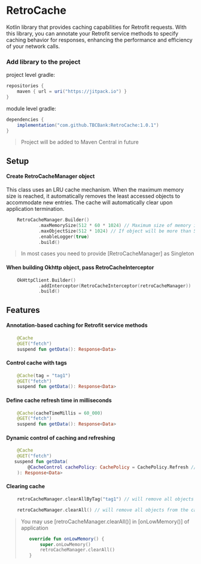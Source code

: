 # RetroCache

Kotlin library that provides caching capabilities for Retrofit requests. With this library, you can annotate your Retrofit service methods to specify caching behavior for responses, enhancing the performance and efficiency of your network calls.

### Add library to the project
project level gradle:
```gradle
repositories {
    maven { url = uri("https://jitpack.io") }
}
```
module level gradle:
```gradle
dependencies {
    implementation("com.github.TBCBank:RetroCache:1.0.1")
}
```
> Project will be added to Maven Central in future


## Setup

#### Create RetroCacheManager object
This class uses an LRU cache mechanism. When the maximum memory size is reached, it automatically removes the least accessed objects to accommodate new entries.
The cache will automatically clear upon application termination.
```kotlin
    RetroCacheManager.Builder()
            .maxMemorySize(512 * 60 * 1024) // Maximum size of memory in bytes
            .maxObjectSize(512 * 1024) // If object will be more than 512kb, it won't be added to the cache
            .enableLogger(true)
            .build()
```
> In most cases you need to provide [RetroCacheManager] as Singleton

#### When building Okhttp object, pass RetroCacheInterceptor
```kotlin
    OkHttpClient.Builder()
            .addInterceptor(RetroCacheInterceptor(retroCacheManager))
            .build()
```

## Features

#### Annotation-based caching for Retrofit service methods
```kotlin
    @Cache
    @GET("fetch")
    suspend fun getData(): Response<Data>
```

#### Control cache with tags
```kotlin
    @Cache(tag = "tag1")
    @GET("fetch")
    suspend fun getData(): Response<Data>
```

#### Define cache refresh time in milliseconds
```kotlin
    @Cache(cacheTimeMillis = 60_000)
    @GET("fetch")
    suspend fun getData(): Response<Data>
```

#### Dynamic control of caching and refreshing
```kotlin
    @Cache
    @GET("fetch")
   suspend fun getData(
        @CacheControl cachePolicy: CachePolicy = CachePolicy.Refresh // will refresh data
    ): Response<Data>
```

#### Clearing cache

```kotlin
    retroCacheManager.clearAllByTag("tag1") // will remove all objects with corresponding tag

    retroCacheManager.clearAll() // will remove all objects from the cache
```
> You may use [retroCacheManager.clearAll()] in [onLowMemory()] of application
> ```kotlin
>    override fun onLowMemory() {
>        super.onLowMemory()
>        retroCacheManager.clearAll()
>    }
>```
